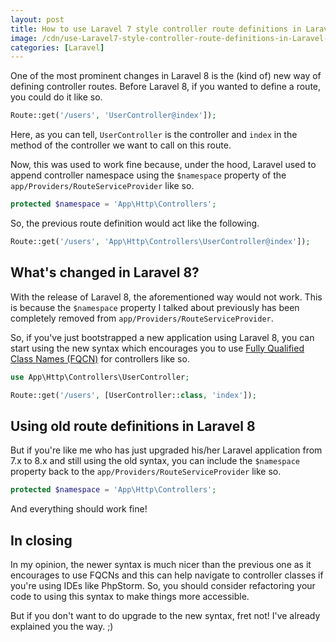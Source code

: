 ```yaml
---
layout: post
title: How to use Laravel 7 style controller route definitions in Laravel 8
image: /cdn/use-Laravel7-style-controller-route-definitions-in-Laravel-8.png
categories: [Laravel]
---
```


One of the most prominent changes in Laravel 8 is the (kind of) new way of defining controller routes. Before Laravel 8, if you wanted to define a route, you could do it like so.

```php
Route::get('/users', 'UserController@index']);
```

Here, as you can tell, `UserController` is the controller and `index` in the method of the controller we want to call on this route. 

Now, this was used to work fine because, under the hood, Laravel used to append controller namespace using the `$namespace` property of the `app/Providers/RouteServiceProvider` like so.

```php
protected $namespace = 'App\Http\Controllers';
```

So, the previous route definition would act like the following.

```php
Route::get('/users', 'App\Http\Controllers\UserController@index']);
```

## What's changed in Laravel 8?

With the release of Laravel 8, the aforementioned way would not work. This is because the `$namespace` property I talked about previously has been completely removed from `app/Providers/RouteServiceProvider`.

So, if you've just bootstrapped a new application using Laravel 8, you can start using the new syntax which encourages you to use [Fully Qualified Class Names (FQCN)](https://en.wikipedia.org/wiki/Fully_qualified_name) for controllers like so.

```php
use App\Http\Controllers\UserController;

Route::get('/users', [UserController::class, 'index']);
```

## Using old route definitions in Laravel 8

But if you're like me who has just upgraded his/her Laravel application from 7.x to 8.x and still using the old syntax, you can include the `$namespace` property back to the `app/Providers/RouteServiceProvider` like so.

```php
protected $namespace = 'App\Http\Controllers';
```

And everything should work fine!

## In closing

In my opinion, the newer syntax is much nicer than the previous one as it encourages to use FQCNs and this can help navigate to controller classes if you're using IDEs like PhpStorm. So, you should consider refactoring your code to using this syntax to make things more accessible.

But if you don't want to do upgrade to the new syntax, fret not! I've already explained you the way. ;)
